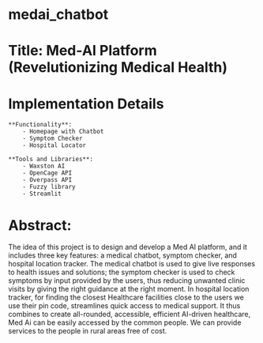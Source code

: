 # medai_chatbot
 
# Title: Med-AI Platform (Revelutionizing Medical Health)  

# Implementation Details  

    **Functionality**:   
        - Homepage with Chatbot   
        - Symptom Checker   
        - Hospital Locator  
        
    **Tools and Libraries**:   
        - Waxston AI   
        - OpenCage API   
        - Overpass API   
        - Fuzzy library  
        - Streamlit  

# Abstract: 
The idea of this project is to design and develop a Med AI platform, and it includes three key features: a medical chatbot, symptom checker, and hospital location tracker. The medical chatbot is used to give live responses to health issues and solutions; the symptom checker is used to check symptoms by input provided by the users, thus reducing unwanted clinic visits by giving the right guidance at the right moment. In hospital location tracker, for finding the closest Healthcare facilities close to the users we use their pin code, streamlines quick access to medical support. It thus combines to create all-rounded, accessible, efficient AI-driven healthcare, Med Ai can be easily accessed by the common people. We can provide services to the people in rural areas free of cost.
